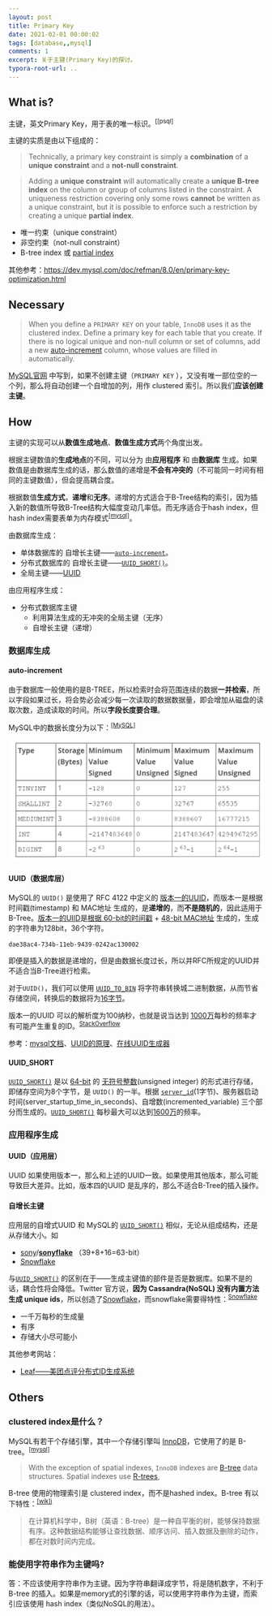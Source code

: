 ```yaml
---
layout: post
title: Primary Key
date: 2021-02-01 00:00:02
tags: [database,,mysql]
comments: 1
excerpt: 关于主键(Primary Key)的探讨。
typora-root-url: ..
---
```


## What is?

主键，英文Primary Key，用于表的唯一标识。<sup>[[psql]</sup>

主键的实质是由以下组成的：

> Technically, a primary key constraint is simply a **combination** of a **unique constraint** and a **not-null constraint**. 

> Adding a **unique constraint** will automatically create a **unique B-tree index** on the column or group of columns listed in the constraint. A uniqueness restriction covering only some rows **cannot** be written as a unique constraint, but it is possible to enforce such a restriction by creating a unique **partial index**.

- 唯一约束（unique constraint）
- 非空约束（not-null constraint）
- B-tree index 或 [partial index](https://www.postgresql.org/docs/current/indexes-partial.html)

其他参考：https://dev.mysql.com/doc/refman/8.0/en/primary-key-optimization.html

## Necessary

> When you define a `PRIMARY KEY` on your table, `InnoDB` uses it as the clustered index. Define a primary key for each table that you create. If there is no logical unique and non-null column or set of columns, add a new [auto-increment](https://dev.mysql.com/doc/refman/8.0/en/glossary.html#glos_auto_increment) column, whose values are filled in automatically.

[MySQL官网](https://dev.mysql.com/doc/refman/8.0/en/innodb-index-types.html) 中写到，如果不创建主键（`PRIMARY KEY` ），又没有唯一部位空的一个列，那么将自动创建一个自增加的列，用作 clustered 索引。所以我们**应该创建主键**。

## How

主键的实现可以从**数值生成地点**、**数值生成方式**两个角度出发。

根据主键数值的**生成地点**的不同，可以分为 由**应用程序** 和 由**数据库** 生成。如果数值是由数据库生成的话，那么数值的递增是**不会有冲突的**（不可能同一时间有相同的主键数值），但会提高耦合度。

根据数值**生成方式**，**递增**和**无序**。递增的方式适合于B-Tree结构的索引，因为插入新的数值所导致B-Tree结构大幅度变动几率低。而无序适合于hash index，但hash index需要表单为内存模式<sup>[[mysql]](https://dev.mysql.com/doc/refman/8.0/en/glossary.html#glos_hash_index)</sup>。

由数据库生成：

- 单体数据库的 自增长主键——[`auto-increment`](#auto-increment)。
- 分布式数据库的 自增长主键——[`UUID_SHORT()`](https://dev.mysql.com/doc/refman/8.0/en/miscellaneous-functions.html#function_uuid-short)。
- 全局主键——[UUID](https://dev.mysql.com/doc/refman/8.0/en/miscellaneous-functions.html#function_uuid)

由应用程序生成：

- 分布式数据库主键
  - 利用算法生成的无冲突的全局主键（无序）
  - 自增长主键（递增）

### 数据库生成

#### auto-increment

由于数据库一般使用的是B-TREE，所以检索时会将范围连续的数据**一并检索**，所以字段如果过长，将会势必会减少每一次读取的数据数据量，即会增加从磁盘的读取次数，造成读取的时间。所以**字段长度要合理**。

MySQL中的数据长度分为以下：<sup>[[MySQL]](https://dev.mysql.com/doc/refman/8.0/en/integer-types.html)</sup>

![image-20210217114118363](/../../assets/blog_res/image-20210217114118363.png)

#### UUID（数据库层）

MySQL的 `UUID()` 是使用了 RFC 4122 中定义的 <u>版本一的UUID</u>，而版本一是根据 时间戳(timestamp) 和 MAC地址 生成的，是**递增的**，而**不是随机的**，因此适用于B-Tree。<u>版本一的UIID</u>是<u>根据 60-bit的时间戳</u> + <u>48-bit MAC地址</u> 生成的，生成的字符串为128bit，36个字符。

```
dae38ac4-734b-11eb-9439-0242ac130002
```

即便是插入的数据是递增的，但是由数据长度过长，所以并RFC所规定的UUID并不适合当B-Tree进行检索。

对于`UUID()`，我们可以使用 [`UUID_TO_BIN`](https://dev.mysql.com/doc/refman/8.0/en/miscellaneous-functions.html#function_uuid-to-bin) 将字符串转换城二进制数据，从而节省存储空间，转换后的数据将为<u>16字节</u>。

版本一的UUID 可以的解析度为100纳秒，也就是说当达到 <u>1000万</u>每秒的频率才有可能产生重复的ID。<sup>[StackOverflow](https://stackoverflow.com/a/6963990/4883754)</sup>

参考：[mysql文档](https://dev.mysql.com/doc/refman/8.0/en/miscellaneous-functions.html#function_uuid)、[UUID的原理](https://www.sohamkamani.com/uuid-versions-explained/)、[在线UUID生成器](https://www.uuidgenerator.net/version1)

#### UUID_SHORT

[`UUID_SHORT()`](https://dev.mysql.com/doc/refman/8.0/en/miscellaneous-functions.html#function_uuid-short) 是以 <u>64-bit</u> 的 <u>无符号整数</u>(unsigned integer) 的形式进行存储，即储存空间为8个字节，是 `UUID()` 的一半。根据 [`server_id`](https://dev.mysql.com/doc/refman/8.0/en/replication-options.html#sysvar_server_id)(1字节)、服务器启动时间(server_startup_time_in_seconds)、自增数(incremented_variable) 三个部分而生成的。[`UUID_SHORT()`](https://dev.mysql.com/doc/refman/8.0/en/miscellaneous-functions.html#function_uuid-short) 每秒最大可以达到<u>1600万</u>的频率。

### 应用程序生成

#### UUID（应用层）

UUID 如果使用版本一，那么和上述的UUID一致。如果使用其他版本，那么可能导致巨大差异。比如，版本四的UUID 是乱序的，那么不适合B-Tree的插入操作。

#### 自增长主键

应用层的自增式UUID 和 MySQL的 [`UUID_SHORT()`](https://dev.mysql.com/doc/refman/8.0/en/miscellaneous-functions.html#function_uuid-short)  相似，无论从组成结构，还是从存储大小。如

- [sony](https://github.com/sony)/**[sonyflake](https://github.com/sony/sonyflake)** （39+8+16=63-bit）
- [Snowflake](https://blog.twitter.com/engineering/en_us/a/2010/announcing-snowflake.html)

与[`UUID_SHORT()`](https://dev.mysql.com/doc/refman/8.0/en/miscellaneous-functions.html#function_uuid-short) 的区别在于——生成主键值的部件是否是数据库。如果不是的话，耦合性将会降低。Twitter 官方说，**因为 Cassandra(NoSQL) 没有内置方法生成 unique ids**，所以创造了[Snowflake](https://blog.twitter.com/engineering/en_us/a/2010/announcing-snowflake.html)，而snowflake需要得特性：<sup>[Snowflake](https://blog.twitter.com/engineering/en_us/a/2010/announcing-snowflake.html)</sup>

- 一千万每秒的生成量
- 有序
- 存储大小尽可能小

其他参考网站：

- [Leaf——美团点评分布式ID生成系统](https://tech.meituan.com/2017/04/21/mt-leaf.html)

## Others

### clustered index是什么？

MySQL有若干个存储引擎，其中一个存储引擎叫 [InnoDB](https://dev.mysql.com/doc/refman/8.0/en/glossary.html#glos_innodb)，它使用了的是 B-tree。<sup>[[mysql]](https://dev.mysql.com/doc/refman/8.0/en/innodb-physical-structure.html)</sup>

> With the exception of spatial indexes, `InnoDB` indexes are [B-tree](https://dev.mysql.com/doc/refman/8.0/en/glossary.html#glos_b_tree) data structures. Spatial indexes use [R-trees](https://dev.mysql.com/doc/refman/8.0/en/glossary.html#glos_r_tree),

B-tree 使用的物理索引是 clustered index，而不是hashed index。B-tree 有以下特性：<sup>[[wik]i](https://zh.wikipedia.org/wiki/B%E6%A0%91)</sup>

> 在计算机科学中，B树（英语：B-tree）是一种自平衡的树，能够保持数据有序。这种数据结构能够让查找数据、顺序访问、插入数据及删除的动作，都在对数时间内完成。

### 能使用字符串作为主键吗?

答：不应该使用字符串作为主键。因为字符串翻译成字节，将是随机数字，不利于 B-tree 的插入。如果是memory式的引擎的话，可以使用字符串作为主键，而索引应该使用 hash index（类似NoSQL的用法）。
